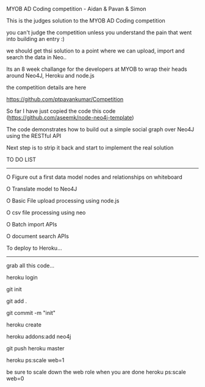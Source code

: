 MYOB AD Coding competition  - Aidan & Pavan & Simon

This is the judges solution to the MYOB AD Coding competition

you can't judge the competition unless you understand the pain that went into building an entry :)

we should get thsi solution to a point where we can upload, import and search the data in Neo..

Its an 8 week challange for the developers at MYOB to wrap their heads around 
Neo4J, Heroku and node.js

the competition details are here

https://github.com/ptpavankumar/Competition


So far I have just copied the code this code (https://github.com/aseemk/node-neo4j-template)

The code demonstrates how to build out a simple social graph over Neo4J using the RESTful API

Next step is to strip it back and start to implement the real solution

TO DO LIST
**********

O Figure out a first data model nodes and relationships on whiteboard 

O Translate  model to Neo4J

O Basic File upload processing using node.js

O csv file processing using neo

O Batch import APIs

O document search APIs


To deploy to Heroku...
**********************

grab all this code...

heroku login

git init

git add .

git commit -m "init"

heroku create

heroku addons:add neo4j

git push heroku master

heroku ps:scale web=1


be sure to scale down the web role when you are done
heroku ps:scale web=0


